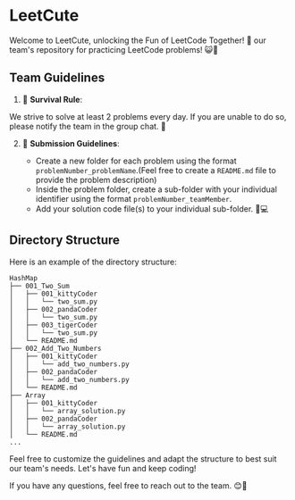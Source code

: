# LeetCute
Welcome to LeetCute, unlocking the Fun of LeetCode Together! 🌟 our team's repository for practicing LeetCode problems! 😺🐾

## Team Guidelines

1. 🚀 **Survival Rule**: 

We strive to solve at least 2 problems every day. If you are unable to do so, please notify the team in the group chat. 💪

2. 📝 **Submission Guidelines**: 

   - Create a new folder for each problem using the format `problemNumber_problemName`.(Feel free to create a `README.md` file to provide the problem description)
   - Inside the problem folder, create a sub-folder with your individual identifier using the format `problemNumber_teamMember`.
   - Add your solution code file(s) to your individual sub-folder. 📁💻

## Directory Structure

Here is an example of the directory structure:

```
HashMap
├── 001_Two_Sum
│   ├── 001_kittyCoder
│   │   └── two_sum.py
│   ├── 002_pandaCoder
│   │   └── two_sum.py
│   ├── 003_tigerCoder
│   │   └── two_sum.py
│   └── README.md
├── 002_Add_Two_Numbers
│   ├── 001_kittyCoder
│   │   └── add_two_numbers.py
│   ├── 002_pandaCoder
│   │   └── add_two_numbers.py
│   └── README.md
├── Array
│   ├── 001_kittyCoder
│   │   └── array_solution.py
│   ├── 002_pandaCoder
│   │   └── array_solution.py
│   └── README.md
...
```

Feel free to customize the guidelines and adapt the structure to best suit our team's needs. Let's have fun and keep coding! 

If you have any questions, feel free to reach out to the team. 😊🚀
